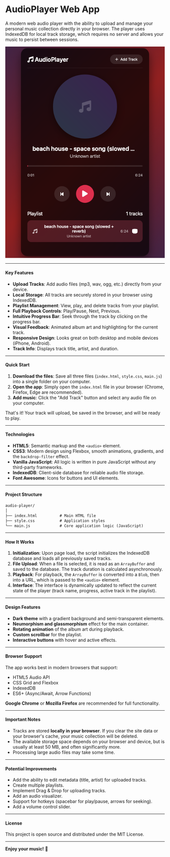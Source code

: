 # AudioPlayer Web App

A modern web audio player with the ability to upload and manage your personal music collection directly in your browser. The player uses IndexedDB for local track storage, which requires no server and allows your music to persist between sessions.

![Screen](screen.png)

---
#### Key Features

*   **Upload Tracks**: Add audio files (mp3, wav, ogg, etc.) directly from your device.
*   **Local Storage**: All tracks are securely stored in your browser using IndexedDB.
*   **Playlist Management**: View, play, and delete tracks from your playlist.
*   **Full Playback Controls**: Play/Pause, Next, Previous.
*   **Intuitive Progress Bar**: Seek through the track by clicking on the progress bar.
*   **Visual Feedback**: Animated album art and highlighting for the current track.
*   **Responsive Design**: Looks great on both desktop and mobile devices (iPhone, Android).
*   **Track Info**: Displays track title, artist, and duration.

---
#### Quick Start

1.  **Download the files**: Save all three files (`index.html`, `style.css`, `main.js`) into a single folder on your computer.
2.  **Open the app**: Simply open the `index.html` file in your browser (Chrome, Firefox, Edge are recommended).
3.  **Add music**: Click the "Add Track" button and select any audio file on your computer.

That's it! Your track will upload, be saved in the browser, and will be ready to play.

---
#### Technologies

*   **HTML5**: Semantic markup and the `<audio>` element.
*   **CSS3**: Modern design using Flexbox, smooth animations, gradients, and the `backdrop-filter` effect.
*   **Vanilla JavaScript**: All logic is written in pure JavaScript without any third-party frameworks.
*   **IndexedDB**: Client-side database for reliable audio file storage.
*   **Font Awesome**: Icons for buttons and UI elements.

---
#### Project Structure

```
audio-player/
│
├── index.html          # Main HTML file
├── style.css           # Application styles
└── main.js             # Core application logic (JavaScript)
```

---
#### How It Works

1.  **Initialization**: Upon page load, the script initializes the IndexedDB database and loads all previously saved tracks.
2.  **File Upload**: When a file is selected, it is read as an `ArrayBuffer` and saved to the database. The track duration is calculated asynchronously.
3.  **Playback**: For playback, the `ArrayBuffer` is converted into a `Blob`, then into a URL, which is passed to the `<audio>` element.
4.  **Interface**: The interface is dynamically updated to reflect the current state of the player (track name, progress, active track in the playlist).

---
#### Design Features

*   **Dark theme** with a gradient background and semi-transparent elements.
*   **Neumorphism and glassmorphism** effect for the main container.
*   **Rotating animation** of the album art during playback.
*   **Custom scrollbar** for the playlist.
*   **Interactive buttons** with hover and active effects.

---
#### Browser Support

The app works best in modern browsers that support:
*   HTML5 Audio API
*   CSS Grid and Flexbox
*   IndexedDB
*   ES6+ (Async/Await, Arrow Functions)

**Google Chrome** or **Mozilla Firefox** are recommended for full functionality.

---
#### Important Notes

*   Tracks are stored **locally in your browser**. If you clear the site data or your browser's cache, your music collection will be deleted.
*   The available storage space depends on your browser and device, but is usually at least 50 MB, and often significantly more.
*   Processing large audio files may take some time.

---
#### Potential Improvements

*   Add the ability to edit metadata (title, artist) for uploaded tracks.
*   Create multiple playlists.
*   Implement Drag & Drop for uploading tracks.
*   Add an audio visualizer.
*   Support for hotkeys (spacebar for play/pause, arrows for seeking).
*   Add a volume control slider.

---
#### License

This project is open source and distributed under the MIT License.

---

**Enjoy your music!** 🎵